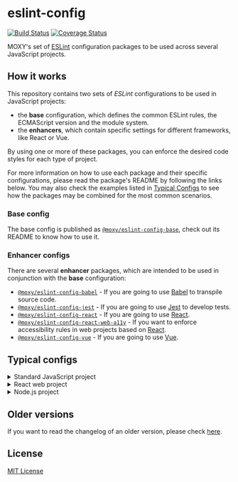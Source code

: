 # eslint-config

[![Build Status][travis-image]][travis-url] [![Coverage Status][codecov-image]][codecov-url]

[travis-url]:https://travis-ci.org/moxystudio/eslint-config
[travis-image]:https://img.shields.io/travis/moxystudio/eslint-config/master.svg
[codecov-url]:https://codecov.io/gh/moxystudio/eslint-config
[codecov-image]:https://img.shields.io/codecov/c/github/moxystudio/eslint-config/master.svg

MOXY's set of [ESLint](http://eslint.org/) configuration packages to be used across several JavaScript projects.

## How it works

This repository contains two sets of _ESLint_ configurations to be used in JavaScript projects:

- the **base** configuration, which defines the common ESLint rules, the ECMAScript version and the module system.
- the **enhancers**, which contain specific settings for different frameworks, like React or Vue.

By using one or more of these packages, you can enforce the desired code styles for each type of project.

For more information on how to use each package and their specific configurations, please read the package's README by following the links below. You may also check the examples listed in [Typical Configs](#typical-configs) to see how the packages may be combined for the most common scenarios.

### Base config

The base config is published as [`@moxy/eslint-config-base`](packages/eslint-config-base), check out its README to know how to use it.

### Enhancer configs

There are several **enhancer** packages, which are intended to be used in conjunction with the **base** configuration:

- [`@moxy/eslint-config-babel`](packages/eslint-config-babel/) - If you are going to use [Babel](https://babeljs.io/) to transpile source code.
- [`@moxy/eslint-config-jest`](packages/eslint-config-jest/) - If you are going to use [Jest](https://facebook.github.io/jest/) to develop tests.
- [`@moxy/eslint-config-react`](packages/eslint-config-react/) - If you are going to use [React](https://reactjs.org/).
- [`@moxy/eslint-config-react-web-a11y`](packages/eslint-config-react-web-a11y/) - If you want to enforce accessibility rules in web projects based on [React](https://reactjs.org/).
- [`@moxy/eslint-config-vue`](packages/eslint-config-vue/) - If you are going to use [Vue](https://vuejs.org/).

## Typical configs

<details>
  <summary>Standard JavaScript project</summary>

  ```json
  {
      "root": true,
      "env": {
          "browser": true
      },
      "extends": [
          "@moxy/eslint-config-base/esm",
          "@moxy/eslint-config-babel",
          "@moxy/eslint-config-jest"
      ]
  }
  ```

  ℹ️ If your project is isomorphic / universal, you may want to enable the `node` environment as well.
</details>

<details>
  <summary>React web project</summary>

  ```json
  {
      "root": true,
      "env": {
          "browser": true
      },
      "extends": [
          "@moxy/eslint-config-base/esm",
          "@moxy/eslint-config-babel",
          "@moxy/eslint-config-react",
          "@moxy/eslint-config-react-web-a11y",
          "@moxy/eslint-config-jest"
      ]
  }
  ```

  ℹ️ If your project is Isomorphic / Universal, you may want to enable the `node` environment as well.
</details>

<details>
  <summary>Node.js project</summary>

  ```json
  {
      "root": true,
      "env": {
          "node": true
      },
      "extends": [
          "@moxy/eslint-config-base/cjs/es2019",
          "@moxy/eslint-config-jest"
      ]
  }
  ```

  ⚠️ In the above example, we choose the `es2019` version instead of the latest ECMAScript version because there's no Babel compilation and we are restricted to what the Node.js runtime supports. Please check [node.green](https://node.green/) and select the most appropriate ECMAScript version based on the Node.js version you are targeting.
</details>

## Older versions

If you want to read the changelog of an older version, please check [here](https://github.com/moxystudio/eslint-config/blob/v10.1.1/CHANGELOG.md).

## License

[MIT License](http://opensource.org/licenses/MIT)
